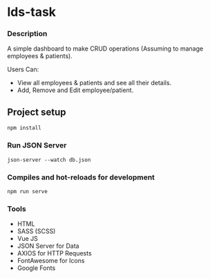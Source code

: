 # lds-task

### Description

A simple dashboard to make CRUD operations (Assuming to manage employees &
patients).

Users Can:

- View all employees & patients and see all their details.
- Add, Remove and Edit employee/patient.

## Project setup

```
npm install
```

### Run JSON Server

```
json-server --watch db.json
```

### Compiles and hot-reloads for development

```
npm run serve
```

### Tools

- HTML
- SASS (SCSS)
- Vue JS
- JSON Server for Data
- AXIOS for HTTP Requests
- FontAwesome for Icons
- Google Fonts
